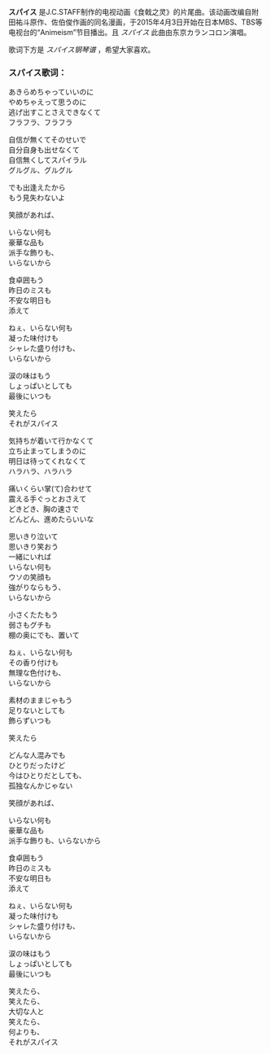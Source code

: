 

**スパイス**
是J.C.STAFF制作的电视动画《食戟之灵》的片尾曲。该动画改编自附田祐斗原作、佐伯俊作画的同名漫画，于2015年4月3日开始在日本MBS、TBS等电视台的“Animeism”节目播出。且
_スパイス_ 此曲由东京カランコロン演唱。

歌词下方是 _スパイス钢琴谱_ ，希望大家喜欢。

### スパイス歌词：

あきらめちゃっていいのに  
やめちゃえって思うのに  
逃げ出すことさえできなくて  
フラフラ、フラフラ

自信が無くてそのせいで  
自分自身も出せなくて  
自信無くしてスパイラル  
グルグル、グルグル

でも出逢えたから  
もう見失わないよ

笑顔があれば、

いらない何も  
豪華な品も  
派手な飾りも、  
いらないから

食卓囲もう  
昨日のミスも  
不安な明日も  
添えて

ねぇ、いらない何も  
凝った味付けも  
シャレた盛り付けも、  
いらないから

涙の味はもう  
しょっぱいとしても  
最後にいつも

笑えたら  
それがスパイス

気持ちが着いて行かなくて  
立ち止まってしまうのに  
明日は待ってくれなくて  
ハラハラ、ハラハラ

痛いくらい掌(て)合わせて  
震える手ぐっとおさえて  
どきどき、胸の速さで  
どんどん、進めたらいいな

思いきり泣いて  
思いきり笑おう  
一緒にいれば  
いらない何も  
ウソの笑顔も  
強がりならもう、  
いらないから

小さくたたもう  
弱さもグチも  
棚の奥にでも、置いて

ねぇ、いらない何も  
その香り付けも  
無理な色付けも、  
いらないから

素材のままじゃもう  
足りないとしても  
飾らずいつも

笑えたら

どんな人混みでも  
ひとりだったけど  
今はひとりだとしても、  
孤独なんかじゃない

笑顔があれば、

いらない何も  
豪華な品も  
派手な飾りも、いらないから

食卓囲もう  
昨日のミスも  
不安な明日も  
添えて

ねぇ、いらない何も  
凝った味付けも  
シャレた盛り付けも、  
いらないから

涙の味はもう  
しょっぱいとしても  
最後にいつも

笑えたら、  
笑えたら、  
大切な人と  
笑えたら、  
何よりも、  
それがスパイス

